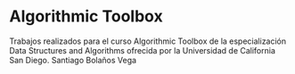 # Algorithmic Toolbox
Trabajos realizados para el curso Algorithmic Toolbox de la especialización Data Structures and Algorithms ofrecida por la Universidad de California San Diego.
Santiago Bolaños Vega
